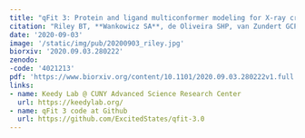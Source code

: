 ```yaml
---
title: "qFit 3: Protein and ligand multiconformer modeling for X-ray crystallographic and single-particle cryo-EM density maps"
citation: "Riley BT, **Wankowicz SA**, de Oliveira SHP, van Zundert GCP, **Hogan DW**, **Fraser JS**, Keedy DA, and van den Bedem H"
date: '2020-09-03'
image: '/static/img/pub/20200903_riley.jpg'
biorxiv: '2020.09.03.280222'
zenodo: 
-code: '4021213'
pdf: 'https://www.biorxiv.org/content/10.1101/2020.09.03.280222v1.full.pdf'
links:
- name: Keedy Lab @ CUNY Advanced Science Research Center
  url: https://keedylab.org/
- name: qFit 3 code at Github
  url: https://github.com/ExcitedStates/qfit-3.0
---
```

